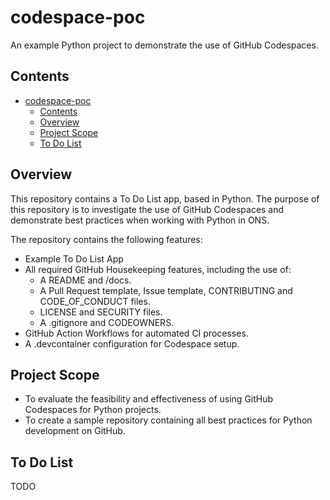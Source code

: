 # codespace-poc

An example Python project to demonstrate the use of GitHub Codespaces.

## Contents

- [codespace-poc](#codespace-poc)
  - [Contents](#contents)
  - [Overview](#overview)
  - [Project Scope](#project-scope)
  - [To Do List](#to-do-list)

## Overview

This repository contains a To Do List app, based in Python. The purpose of this repository is to investigate the use of GitHub Codespaces and demonstrate best practices when working with Python in ONS.

The repository contains the following features:

- Example To Do List App
- All required GitHub Housekeeping features, including the use of:
  - A README and /docs.
  - A Pull Request template, Issue template, CONTRIBUTING and CODE_OF_CONDUCT files.
  - LICENSE and SECURITY files.
  - A .gitignore and CODEOWNERS.
- GitHub Action Workflows for automated CI processes.
- A .devcontainer configuration for Codespace setup.

## Project Scope

- To evaluate the feasibility and effectiveness of using GitHub Codespaces for Python projects.
- To create a sample repository containing all best practices for Python development on GitHub.

## To Do List

TODO
